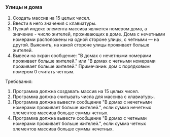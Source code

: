 
### Улицы и дома

1. Создать массив на 15 целых чисел.
2. Ввести в него значения с клавиатуры.
3. Пускай индекс элемента массива является номером дома, а значение - число жителей, проживающих в доме.
Дома с нечетными номерами расположены на одной стороне улицы, с четными — на другой. Выяснить, на какой стороне улицы проживает больше жителей.
4. Вывеси на экран сообщение: "В домах с нечетными номерами проживает больше жителей." или "В домах с четными номерами проживает больше жителей."
Примечание: дом с порядковым номером 0 считать четным.


Требования:
1.	Программа должна создавать массив на 15 целых чисел.
2.	Программа должна считывать числа для массива с клавиатуры.
3.	Программа должна вывести сообщение "В домах с нечетными номерами проживает больше жителей.", если сумма нечетных элементов массива больше суммы четных.
4.	Программа должна вывести сообщение "В домах с четными номерами проживает больше жителей.", если сумма четных элементов массива больше суммы нечетных.


